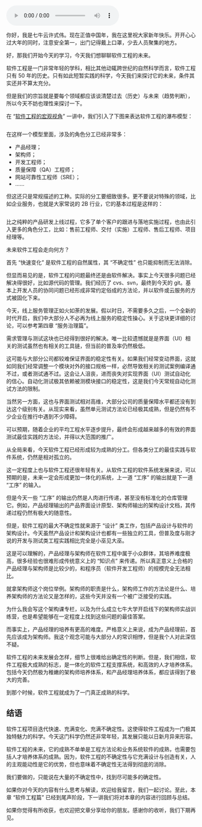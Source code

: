 <audio title="76 _ 软件工程的未来" src="https://static001.geekbang.org/resource/audio/2b/99/2b3921da14fd0e2197fed92a5b7cb999.mp3" controls="controls"></audio> 
<p>你好，我是七牛云许式伟。现在正值中国年，我在这里祝大家新年快乐。开开心心过大年的同时，注意安全第一，出门记得戴上口罩，少去人员聚集的地方。</p><p>好，那我们开始今天的学习，今天我们想聊聊软件工程的未来。</p><p>软件工程是一门非常年轻的学科，相比其他动辄跨世纪的自然科学而言，软件工程只有 50 年的历史。只有如此短暂实践的科学，今天我们来探讨它的未来，条件其实还并不算太充分。</p><p>但是我们的宗旨就是要每个领域都应该谈清楚过去（历史）与未来（趋势判断），所以今天不妨也理性来探讨一下。</p><p>在 “<a href="https://time.geekbang.org/column/article/182924">软件工程的宏观视角</a>” 一讲中，我们引入了下图来表达软件工程的瀑布模型：</p><p><img src="https://static001.geekbang.org/resource/image/b8/0e/b86b9e0e6c9185e6993e7cc90175980e.png" alt=""></p><p>在这样一个模型里面，涉及的角色分工已经非常多：</p><ul>
<li>产品经理；</li>
<li>架构师；</li>
<li>开发工程师；</li>
<li>质量保障（QA）工程师；</li>
<li>网站可靠性工程师（SRE）；</li>
<li>……</li>
</ul><p>但这还只是常规描述的工种。实际的分工要细致很多。更不要说对特殊的领域，比如企业服务，也就是大家常说的 2B 行业，它的基本过程是这样的：</p><p><img src="https://static001.geekbang.org/resource/image/e9/0e/e9d2093b9bd61775812dcd19b32fa50e.png" alt=""></p><p>比之纯粹的产品研发上线过程，它多了单个客户的跟进与落地实施过程，也由此引入更多的角色分工，比如：售前工程师、交付（实施）工程师、售后工程师、项目经理等。</p><p>未来软件工程会走向何方？</p><p>首先 “快速变化” 是软件工程的自然属性，其 “不确定性” 也只能抑制而无法消除。</p><!-- [[[read_end]]] --><p>但显而易见的是，软件工程的问题最终还是由软件解决。事实上今天很多问题已经解决得很好，比如源代码的管理。我们经历了 cvs、svn，最终到今天的 git。基本上开发人员的协同问题已经形成非常约定俗成的方法论，并以软件或云服务的方式被固化下来。</p><p>今天，线上服务管理正如火如荼的发展。假以时日，不需要多久之后，一个全新的时代开启，我们中大部分人不必再为线上服务的稳定性操心。关于这块更详细的讨论，可以参考第四章 “服务治理篇”。</p><p>需求管理与测试这块也已经得到很好的解决。唯一比较遗憾就是是界面（UI）相关的测试虽然也有相关的工具链，但当前的普及率仍然极低。</p><p>这可能与大部分公司都较难保证界面的稳定性有关。如果我们经常变动界面，这就如同我们经常调整一个模块对外的接口规格一样，必然导致相关的测试案例编译通不过，或者测试通不过。这会让人沮丧，进而丧失对实现界面（UI）测试自动化的信心。自动化测试极其依赖被测模块接口的稳定性，这是我们今天常规自动化测试方法的限制。</p><p>当然另一方面，这也与界面测试相对高维，大部分公司的质量保障水平都还没有到达这个级别有关。从现实来看，虽然单元测试方法论已经极其成熟，但是仍然有不少企业在推行中遇到不少障碍。</p><p>可以预期，随着企业的平均工程水平逐步提升，最终会形成越来越多的有效的界面测试最佳实践的方法论，并得以大范围的推广。</p><p>从全局来看，今天软件工程已经形成较为成熟的分工。但各类分工的最佳实践与软件系统，仍然是相对孤立的。</p><p>这一定程度上也与软件工程还很年轻有关。从软件工程的软件系统发展来说，可以预期的是，未来一定会形成更加一体化的系统，上一道 “工序” 的输出就是下一道 “工序” 的输入。</p><p>但是今天一些 “工序” 的输出仍然是人肉进行传递，甚至没有标准化的仓库管理它。例如，产品经理输出的产品界面设计原型、架构师输出的架构设计文档，其传递过程仍然有极大的随意性。</p><p>但是，软件工程的最大不确定性就来源于 “设计” 类工作，包括产品设计与软件的架构设计。今天虽然产品设计和架构设计也都有一些独立的工具，但普及度与刚才说的开发与测试类工程实践相比完全是小巫见大巫。</p><p>这是可以理解的，产品经理与架构师在软件工程中属于小众群体，其培养难度极高，很多经验也很难形成传统意义上的 “知识点” 来传递。所以真正意义上合格的产品经理与架构师是比较少的，和程序员（软件开发工程师）的规模完全无法相比。</p><p>就拿架构师这个岗位举例。架构师的职责是什么，架构师工作的方法论是什么、培养架构师的方法论又是怎样的，这些今天并没有一个被广泛接受的实践。</p><p>为什么我会写这个架构课专栏，以及为什么成立七牛大学开启线下的架构师实战训练营，也是希望能够在一定程度上找到这些问题的最佳答案。</p><p>而事实上，产品经理的培养有更高的难度。严格意义上来说，成为产品经理前，首先应该成为架构师。我这个观念可能与大部分人的常识相悖，但是我个人对此深信不疑。</p><p>软件工程的未来发展会怎样，细节上很难给出确定性的判断。但是，我们相信，软件工程极大成熟的标志，是一体化的软件工程支撑系统，和高效的人才培养体系。包括今天仍然极为稚嫩的架构师培养体系，和产品经理培养体系，都应该得到了极大的完善。</p><p>到那个时候，软件工程就成为了一门真正成熟的科学。</p><h2>结语</h2><p>软件工程项目迭代快速、充满变化、充满不确定性。这使得软件工程成为一门极其独特魅力的科学。今天这门科学仍然还非常年轻，其发展只能以日新月异来形容。</p><p>软件工程的未来，它的成熟不单单是工程方法论和业务系统软件的成熟，也需要包括人才培养体系的成熟。因为，软件工程的不确定性与它充满设计与创造有关，人的主观能动性是它的优势，但也意味着不确定性无法得到彻底的消除。</p><p>我们要做的，只能说在大量的不确定性中，找到尽可能多的确定性。</p><p>如果你对今天的内容有什么思考与解读，欢迎给我留言，我们一起讨论。至此，本章 “软件工程篇” 已经到尾声阶段，下一讲我们将对本章的内容进行回顾与总结。</p><p>如果你觉得有所收获，也欢迎把文章分享给你的朋友。感谢你的收听，我们下期再见。</p>